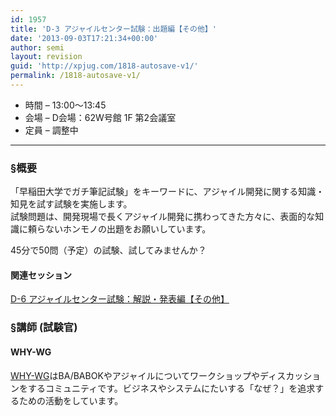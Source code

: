 ```yaml
---
id: 1957
title: 'D-3 アジャイルセンター試験：出題編【その他】'
date: '2013-09-03T17:21:34+00:00'
author: semi
layout: revision
guid: 'http://xpjug.com/1818-autosave-v1/'
permalink: /1818-autosave-v1/
---
```


- 時間 – 13:00〜13:45
- 会場 – D会場：62W号館 1F 第2会議室
- 定員 – 調整中

---

### §概要

「早稲田大学でガチ筆記試験」をキーワードに、アジャイル開発に関する知識・知見を試す試験を実施します。  
試験問題は、開発現場で長くアジャイル開発に携わってきた方々に、表面的な知識に頼らないホンモノの出題をお願いしています。

45分で50問（予定）の試験、試してみませんか？

#### 関連セッション

[D-6 アジャイルセンター試験：解説・発表編【その他】](http://xpjug.com/xp2013-contents-d6/)

### §講師 (試験官)

#### WHY-WG

[WHY-WG](https://www.facebook.com/groups/whywg/)はBA/BABOKやアジャイルについてワークショップやディスカッションをするコミュニティです。ビジネスやシステムにたいする「なぜ？」を追求するための活動をしています。